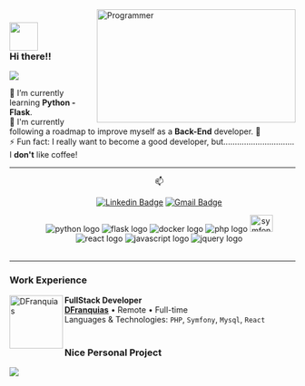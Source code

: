 <!--
- 🔭 I’m currently working on ...
- 🌱 I’m currently learning ...
- 👯 I’m looking to collaborate on ...
- 🤔 I’m looking for help with ...
- 💬 Ask me about ...
- 📫 How to reach me: ...
- 😄 Pronouns: ...
- ⚡ Fun fact: ...
-->

<img align="right" src="https://wallpapercave.com/uwp/uwp2493552.gif" height="200" width="350" style="object-fit: cover;" alt="Programmer"  />

<h3> 
 <img src="https://media.giphy.com/media/3oz8xSjBmD1ZyELqW4/giphy.gif" width="50"> 
 <br>
 Hi there!! 
</h3> 
<img src="https://img.shields.io/static/v1?label=I'm&message=Gabriel&color=134da1&style=for-the-badge&logo=GitHub">
<p>
  🌱 I’m currently learning <b>Python - Flask</b>. <br>
  🔭 I'm currently following a roadmap to improve myself as a <b>Back-End</b> developer. 🎯<br>
  ⚡ Fun fact: I really want to become a good developer, but............................... I <b>don't</b> like coffee!
</p>
<hr>
<ul align="center">
  📫 

  [![Linkedin Badge](https://img.shields.io/badge/-LinkedIn-blue?style=flat-square&logo=Linkedin&logoColor=white&link=link_do_seu_perfil_no_linkedin)](https://www.linkedin.com/in/gabriel-rwx/)
  [![Gmail Badge](https://img.shields.io/badge/-Gmail-c14438?style=flat-square&logo=Gmail&logoColor=white&link=mailto:seu_email)](mailto:gabrielfer.s88@gmail.com)

   <div align="center">
    <img src="https://img.shields.io/badge/Python-3776AB?style=for-the-badge&logo=python&logoColor=white" alt="python logo"  />
    <img src="https://img.shields.io/badge/Flask-000000?style=for-the-badge&logo=flask&logoColor=white" alt="flask logo"  />
    <img src="https://img.shields.io/badge/Docker-2496ED?style=for-the-badge&logo=docker&logoColor=white" alt="docker logo"  />
    <img src="https://img.shields.io/badge/PHP-777BB4?style=for-the-badge&logo=php&logoColor=white" alt="php logo"  />
    <img src="https://cdn.jsdelivr.net/gh/devicons/devicon/icons/symfony/symfony-original.svg" height="30" width="40" alt="symfony logo" title="symfony logo" />
    <img src="https://img.shields.io/badge/React-20232A?style=for-the-badge&logo=react&logoColor=61DAFB" alt="react logo"  />
    <img src="https://img.shields.io/badge/JavaScript-323330?style=for-the-badge&logo=javascript&logoColor=F7DF1E" alt="javascript logo"  />
    <img src="https://img.shields.io/badge/jQuery-0769AD?style=for-the-badge&logo=jquery&logoColor=white" alt="jquery logo"  />
   </div>
  <br>
<!--   <a href="https://github.com/gabrielroot/flask-nu-box">
   <img align="center" src="https://github-readme-stats.vercel.app/api/pin/?username=gabrielroot&repo=flask-nu-box&theme=outrun" />
  </a> -->
</ul>
<hr>

### Work Experience

 [<img align="left" height="94px" width="94px" alt="DFranquias" src="https://media.licdn.com/dms/image/C4D0BAQE1-PAIZCuu1g/company-logo_200_200/0/1629112354379?e=2147483647&v=beta&t=LEONDMr0AOeGOQlRe0cG4eA6Hifv6V3BsNZ9QBNnaPk"/>](https://dfranquias.com) 
   
 **FullStack Developer** \
 [**DFranquias**](https://dfranquias.com) • Remote • Full-time \
 Languages & Technologies: `PHP`, `Symfony`, `Mysql`, `React` \
 <br/>

### Nice Personal Project

<a href="https://github.com/gabrielroot/flask-nu-box">
   <img align="center" src="https://github-readme-stats.vercel.app/api/pin/?username=gabrielroot&repo=flask-nu-box&theme=outrun" />
</a>

<!-- 
<div align="center">
 <h5>👁️ Visitor Counter: </h5>

 ![Visitor Counter](https://profile-counter.glitch.me/gabrielroot/count.svg)
 <br>
 Thanks for +1
</div -->

